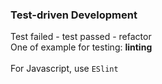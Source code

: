 ### Test-driven Development

Test failed - test passed - refactor <br />
One of example for testing: **linting** <br />
<br />
For Javascript, use `ESlint` <br />

